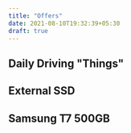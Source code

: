 ```yaml
---
title: "Offers"
date: 2021-08-10T19:32:39+05:30
draft: true
---
```


## Daily Driving "Things"

## External SSD

## Samsung T7 500GB
